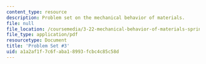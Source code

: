 ```yaml
---
content_type: resource
description: Problem set on the mechanical behavior of materials.
file: null
file_location: /coursemedia/3-22-mechanical-behavior-of-materials-spring-2008/a1a2af1f7c6faba18993fcbc4c85c58d_ps3.pdf
file_type: application/pdf
resourcetype: Document
title: 'Problem Set #3'
uid: a1a2af1f-7c6f-aba1-8993-fcbc4c85c58d
---
```

